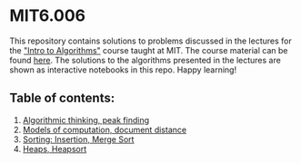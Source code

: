 # MIT6.006
 This repository contains solutions to problems discussed in the lectures for the ["Intro to Algorithms"](https://www.youtube.com/playlist?list=PLUl4u3cNGP61Oq3tWYp6V_F-5jb5L2iHb) course taught at MIT. The course material can be found [here](https://ocw.mit.edu/courses/electrical-engineering-and-computer-science/6-006-introduction-to-algorithms-fall-2011/index.htm). The solutions to the algorithms presented in the lectures are shown as interactive notebooks in this repo. Happy learning!
 ## Table of contents:
 1. [Algorithmic thinking, peak finding](https://github.com/shamikbose/MIT6.006/tree/main/Lecture%201)
 2. [Models of computation, document distance](https://github.com/shamikbose/MIT6.006/tree/main/Lecture%202)
 3. [Sorting: Insertion, Merge Sort](https://github.com/shamikbose/MIT6.006/tree/main/Lecture%203)
 4. [Heaps, Heapsort](https://github.com/shamikbose/MIT6.006/tree/main/Lecture%204)
